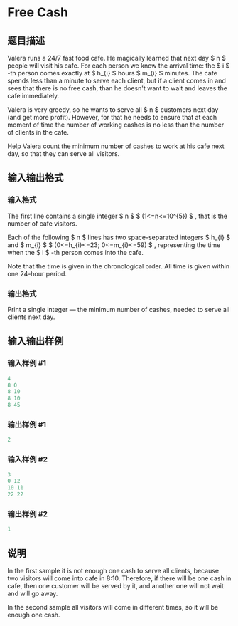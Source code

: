 # Free Cash

## 题目描述

Valera runs a 24/7 fast food cafe. He magically learned that next day $ n $ people will visit his cafe. For each person we know the arrival time: the $ i $ -th person comes exactly at $ h_{i} $ hours $ m_{i} $ minutes. The cafe spends less than a minute to serve each client, but if a client comes in and sees that there is no free cash, than he doesn't want to wait and leaves the cafe immediately.

Valera is very greedy, so he wants to serve all $ n $ customers next day (and get more profit). However, for that he needs to ensure that at each moment of time the number of working cashes is no less than the number of clients in the cafe.

Help Valera count the minimum number of cashes to work at his cafe next day, so that they can serve all visitors.

## 输入输出格式

### 输入格式

The first line contains a single integer $ n $ $ (1<=n<=10^{5}) $ , that is the number of cafe visitors.

Each of the following $ n $ lines has two space-separated integers $ h_{i} $ and $ m_{i} $ $ (0<=h_{i}<=23; 0<=m_{i}<=59) $ , representing the time when the $ i $ -th person comes into the cafe.

Note that the time is given in the chronological order. All time is given within one 24-hour period.

### 输出格式

Print a single integer — the minimum number of cashes, needed to serve all clients next day.

## 输入输出样例

### 输入样例 #1

```cpp
4
8 0
8 10
8 10
8 45

```
### 输出样例 #1

```cpp
2

```
### 输入样例 #2

```cpp
3
0 12
10 11
22 22

```
### 输出样例 #2

```cpp
1

```
## 说明

In the first sample it is not enough one cash to serve all clients, because two visitors will come into cafe in 8:10. Therefore, if there will be one cash in cafe, then one customer will be served by it, and another one will not wait and will go away.

In the second sample all visitors will come in different times, so it will be enough one cash.

